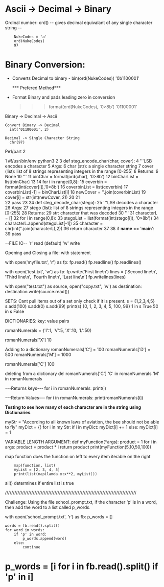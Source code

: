 
# Ascii -> Decimal -> Binary

  Ordinal number:
  ord() -- gives decimal equivalant of any single character string --

		NukeCodes = 'a'
		ord(NukeCodes)
		97


  # Binary Conversion:

  - Converts Decimal to binary - 
		bin(ord(NukeCodes))
        	'0b1100001'

       *** Prefered Method***

  - Format Binary and pads leading zero in conversion
    >>> format(ord(NukeCodes), '0>8b')
        '01100001'

Binary -> Decimal -> Ascii

    Convert Binary -> Decimal 
      int('01100001', 2)

    Decimal -> Single Character String
      chr(97)


Pe1/part 2

 1 #!/usr/bin/env python3
  2 
  3 def steg_encode_char(char, cover):
  4     '''LSB encodes a character
  5     Args:
  6         char (str): a single character string
  7         cover (list): list of 8 strings representing integers in the range [0-255]
  8     Returns:
  9         None
 10     '''
 11     binChar = format(ord(char), '0>8b')
 12     binCharList = list(binChar)
 13 
 14     for i in range(0,8):
 15         coverbin = format(int(cover[i]),'0>8b')
 16         coverbinList = list(coverbin)
 17         coverbinList[-1] =  binCharList[i]
 18         newCover = ''.join(coverbinList)
 19         cover[i] = str(int(newCover, 2))
 20 
 21     
 22     pass
 23 
 24 def steg_decode_char(stego):
 25     '''LSB decodes a character
 26     Args:
 27         stego (list): list of 8 strings representing integers in the range [0-255]
 28     Returns:
 29         str: character that was decoded
 30     '''
 31     characterL = []
 32     for i in range(0,8):
 33         stegoList = list(format(int(stego[i]), '0>8b'))
 34         characterL.append(stegoList[-1])
 35     character = chr(int(''.join(characterL),2))
 36     return character
 37 
 38 if __name__ == '__main__':
 39     pass


--FILE IO--
'r' read (default)
'w' write

Opening and Closing a file:
  with statement 
  
with open('myfile.txt', 'r') as fp:
  fp.read()
  fp.readline()
  fp.readlines()

with open('test.txt', 'w') as fp:
    fp.write('First line\n')
    lines = ['Second line\n', 'Third line\n', 'Fourth line\n', 'Last line\n']
    fp.writelines(lines)

  
with open("test.txt") as source, open("copy.txt", 'w') as destination:
    destination.write(source.read())


SETS:
Cant pull items out of a set
only check if it is present.
s = {1,2,3,4,5}
s.add(100)
s.add(0)
s.add(99)
print(s)
{0, 1, 2, 3, 4, 5, 100, 99}
1 in s
True
50 in s
False

DICTIONARIES:
key: value pairs

romanNumerals = {'I':1, 'V':5, 'X':10, 'L':50}

romanNumerals['X']
10

Adding to a dictionary
romanNumerals['C'] = 100
romanNumerals['D'] = 500
romanNumerals['M'] = 1000

romanNumerals['C']
100

deleting from a dictionary
del romanNumerals['C']
'C' in romanNumerals
'M' in romanNumerals

---Returns keys---
for i in romanNumerals:
  print(i)

---Return Values---
for i in romanNumerals:
  	print(romanNumerals[i])

****Testing to see how many of each character are in the string using Dictionaries****

myStr = "According to all known laws of aviation, the bee should not be able to fly"
myDict = {}
for i in my Str:
    if i in myDict:
        myDict[i] += 1
    else:
        myDict[i] = 1


VARIABLE LENGTH ARGUMENT:
def myFunction(*args):
	product = 1
	for i in args:
		product = product * i
	return product
print(myFunction(5,10,50,100))

map function 
does the function on left to every item iterable on the right

		map(function, list)
		myList = [2, 3, 4, 5]
		print(list(map(lamda x:x**2, myList)))
all()
determines if entire list is true

/////////////////////////////////////////////////////////////////////////////////////

Challenge: Using the file school_prompt.txt, if the character ‘p’ is in a word, then add the word to a list called p_words.

with open('school_prompt.txt', 'r') as fb:
    p_words = []

    words = fb.read().split()
    for word in words:
        if 'p' in word:
            p_words.append(word)
        else: 
            continue
            
# p_words = [i for i in fb.read().split() if 'p' in i]





